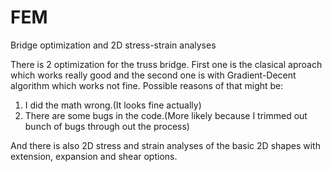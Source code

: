# FEM
Bridge optimization and 2D stress-strain analyses

There is 2 optimization for the truss bridge. First one is the clasical aproach which works really good and the second one is with Gradient-Decent algorithm which works not fine. Possible reasons of that might be:
1. I did the math wrong.(It looks fine actually)
2. There are some bugs in the code.(More likely because I trimmed out bunch of bugs through out the process)

And there is also 2D stress and strain analyses of the basic 2D shapes with extension, expansion and shear options.
